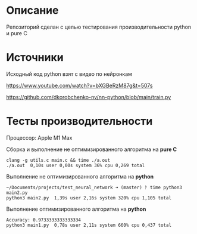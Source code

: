 # Описание

Репозиторий сделан с целью тестирования производительности python и pure C

# Источники

Исходный код python взят с видео по нейронкам 

https://www.youtube.com/watch?v=bXGBeRzM87g&t=507s 

https://github.com/dkorobchenko-nv/nn-python/blob/main/train.py

# Тесты производительности 

Процессор: Apple M1 Max

Сборка и выполнение не оптимизированного алгоритма на **pure C**

```
clang -g utils.c main.c && time ./a.out
./a.out  0,10s user 0,00s system 36% cpu 0,269 total
```

Выполнение не оптимизированного алгоритма на **python**

```
~/Documents/projects/test_neural_network ➜ (master) ᚫ time python3 main2.py
python3 main2.py  1,39s user 2,16s system 320% cpu 1,105 total
```

Выполнение оптимизированного алгоритма на **python**

```
Accuracy: 0.9733333333333334
python3 main1.py  0,78s user 2,11s system 660% cpu 0,437 total
```
